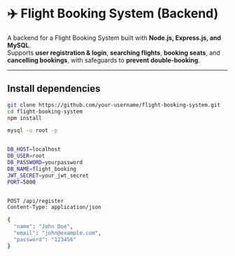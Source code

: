# ✈️ Flight Booking System (Backend)

A backend for a Flight Booking System built with **Node.js, Express.js, and MySQL**.  
Supports **user registration & login**, **searching flights**, **booking seats**, and **cancelling bookings**, with safeguards to **prevent double-booking**.

---

## Install dependencies
```bash
git clone https://github.com/your-username/flight-booking-system.git
cd flight-booking-system
npm install

mysql -u root -p


DB_HOST=localhost
DB_USER=root
DB_PASSWORD=yourpassword
DB_NAME=flight_booking
JWT_SECRET=your_jwt_secret
PORT=5000


POST /api/register
Content-Type: application/json

{
  "name": "John Doe",
  "email": "john@example.com",
  "password": "123456"
}
